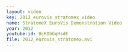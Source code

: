 ```yaml
---
layout: video
key: 2012_eurovis_stratomex_video
name: StratomeX EuroVis Demonstration Video
year: 2012
youtube-id: UcKDbGqHsdE
file: 2012_eurovis_stratomex.avi
---
```

